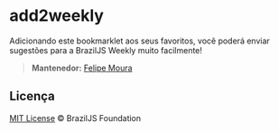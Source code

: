 # add2weekly

Adicionando este bookmarklet aos seus favoritos, você poderá enviar sugestões
para a BrazilJS Weekly muito facilmente!

> **Mantenedor:** [Felipe Moura](https://github.com/felipenmoura)

## Licença

[MIT License](http://braziljs.mit-license.org/) © BrazilJS Foundation
